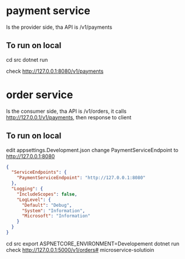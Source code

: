 # payment service
Is the provider side, tha API is /v1/payments

## To run on local

cd src
dotnet run

check http://127.0.0.1:8080/v1/payments

# order service
Is the consumer side, tha API is /v1/orders, it calls http://127.0.0.1/v1/payments, then response to client

## To run on local
edit appsettings.Development.json change PaymentServiceEndpoint to http://127.0.0.1:8080
```json
{
  "ServiceEndpoints": {
    "PaymentServiceEndpoint": "http://127.0.0.1:8080"
  },
  "Logging": {
    "IncludeScopes": false,
    "LogLevel": {
      "Default": "Debug",
      "System": "Information",
      "Microsoft": "Information"
    }
  }
}
```

cd src
export ASPNETCORE_ENVIRONMENT=Developement
dotnet run
check http://127.0.0.1:5000/v1/orders# microservice-solutioin
